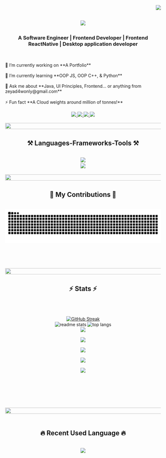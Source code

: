 <img align="right" src="https://visitor-badge.laobi.icu/badge?page_id=ZeyadAy-man" />

<h1 align="center">
    <img src="https://readme-typing-svg.herokuapp.com/?font=Righteous&size=35&center=true&vCenter=true&width=500&height=70&duration=4000&lines=Hi+There!+👋;+I'm+Zeyad+Ayman!+😎;" />
</h1>

<h3 align="center">A Software Engineer | Frontend Developer | Frontend ReactNative | Desktop application developer</h3>

<br/>
<div>
  <br>
  🔭 I’m currently working on **A Portfolio**
  <br>
  <br>
  🌱 I’m currently learning **OOP JS, OOP C++, & Python**
  <br>
  <br>
  💬 Ask me about **Java, UI Principles, Frontend... or anything from zeyad4wonly@gmail.com**
  <br>
  <br>
  ⚡ Fun fact **A Cloud weights around million of tonnes!**
  <br>
  <br>
</div>
 
<div align="center"> 
  <a href="mailto:zeyad4wonly@gmail.com">
    <img src="https://img.shields.io/badge/Gmail-333333?style=for-the-badge&logo=gmail&logoColor=red" />
  </a>
  <a href="https://www.linkedin.com/in/zeyad-ayman-a050b0221" target="_blank">
    <img src="https://img.shields.io/badge/LinkedIn-0077B5?style=for-the-badge&logo=linkedin&logoColor=white" target="_blank" />
  </a>
  <a display="inline" href="https://github.com/ZeyadAy-man" target="_blank">
     <img src="https://img.shields.io/badge/Portfolio-FF5722?style=for-the-badge&logo=todoist&logoColor=white" target="_blank" /> <!-- sqlite, safari, google-chrome are other good icon options -->
  </a>
  <a display="inline" href="https://leetcode.com" target="_blank">
     <img src="https://img.shields.io/badge/leetcode-FFFFFF?style=for-the-badge&logo=leetcode&logoColor=black" target="_blank" /> <!-- sqlite, safari, google-chrome are other good icon options -->
  </a>
</div>
<br>
<div align="center">
    <img src="https://user-images.githubusercontent.com/74038190/212284100-561aa473-3905-4a80-b561-0d28506553ee.gif" width=1000 height=20/>
</div>

<h2 align="center">⚒️ Languages-Frameworks-Tools ⚒️</h2>
<br/>
<div align="center">
    <img src="https://skillicons.dev/icons?i=cpp,c,java,javascript,python,react,html,css" />
    <br>
    <img src="https://skillicons.dev/icons?i=git,github,figma,mongodb,mysql,vscode,stackoverflow,eclipse,visualstudio,gmail" /><br>
</div>

<br/>
<div align="center">
    <img src="https://user-images.githubusercontent.com/74038190/212284100-561aa473-3905-4a80-b561-0d28506553ee.gif" width=1000 height=20/>
</div>

<div align="center">
  <h2>🐍 My Contributions 🐍</h2>
  <br>
  <img alt="snake eating my contributions" src="https://raw.githubusercontent.com/ZeyadAy-man/ZeyadAy-man/output/github-contribution-grid-snake.svg" />
  
  <br/><br/><br/>
</div>

<div align="center">
    <img src="https://user-images.githubusercontent.com/74038190/212284100-561aa473-3905-4a80-b561-0d28506553ee.gif" width=1000 height=20/>
</div>

<h2 align="center">⚡ Stats ⚡</h2>
<br>

<div align=center display=flex flexdirection=row>
  <br>
  <br>
  <a align="left" width="100%" href="https://git.io/streak-stats"><img src="https://streak-stats.demolab.com?user=ZeyadAy-man&theme=transparent&fire=AA4203&ring=00FFFF&border=00FFFF&sideNums=00FFFF&" alt="GitHub Streak" /></a>
<!--   <br> -->
<!--   <br> -->
  <div align="center">
      <img align="center" width=47.5% height=250 src="https://github-readme-stats.vercel.app/api?username=ZeyadAy-man&count_private=true&show_icons=true&theme=react&border=00FFFF&rank_icon=github&border_radius=10" alt="readme stats" />
    <!--   <br> -->
    <!--   <br> -->
      <img align="center" width=47.5% height=250 align="center" src="https://github-readme-stats.vercel.app/api/top-langs/?username=ZeyadAy-man&hide=HTML&langs_count=8&layout=compact&theme=react&border=00FFFF&border_radius=10&size_weight=0.5&count_weight=0.5&exclude_repo=github-readme-stats" alt="top langs" />
  </div>
  <div align="center">
    <img src="https://github-readme-activity-graph.vercel.app/graph?username=ZeyadAy-man&bg_color=000000&&color=00FFFF&line=241AE8&point=FFFFFF&area=false&hide_border=false" border-radius="15">
  </div>
  <figure><img src="https://wakatime.com/share/@ZeyadAy_man/6c5ed574-1b75-431f-ae4d-f4d2f82b0f76.svg"/></figure>
  <figure><img src="https://wakatime.com/share/@ZeyadAy_man/40e24769-d3b7-4707-b853-58e0b334215a.svg"/></figure>
  <figure><img src="https://wakatime.com/share/@ZeyadAy_man/e74584cd-d00d-424a-ba6b-7841a0857cea.svg"/></figure>
  <figure><img src="https://wakatime.com/share/@ZeyadAy_man/7829295a-1dce-496e-8f3a-5695d3afdfa0.svg"/></figure>
<br>
<br>
</div>

<br/><br/>

<div align="center">
    <img src="https://user-images.githubusercontent.com/74038190/212284100-561aa473-3905-4a80-b561-0d28506553ee.gif" width=1000 height=20/>
</div>

<br/>

<h2 align="center">🔥 Recent Used Language 🔥</h2>
<br>
<div align="center">
    <img width=450 align="center" src="https://github-readme-stats.vercel.app/api/wakatime?username=ZeyadAy_man&bg_color=000000&text_color=00FFFF"></img>
</div>
<br>
